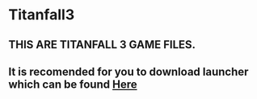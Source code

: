 # Titanfall3
## THIS ARE TITANFALL 3 GAME FILES.
## It is recomended for you to download launcher which can be found [Here](https://github.com/gregoryk07/Titanfall3/tree/Launcher/)
